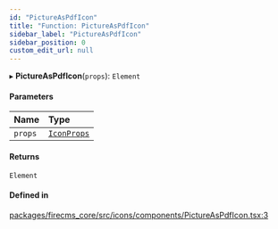 ```yaml
---
id: "PictureAsPdfIcon"
title: "Function: PictureAsPdfIcon"
sidebar_label: "PictureAsPdfIcon"
sidebar_position: 0
custom_edit_url: null
---
```


▸ **PictureAsPdfIcon**(`props`): `Element`

#### Parameters

| Name | Type |
| :------ | :------ |
| `props` | [`IconProps`](../types/IconProps.md) |

#### Returns

`Element`

#### Defined in

[packages/firecms_core/src/icons/components/PictureAsPdfIcon.tsx:3](https://github.com/FireCMSco/firecms/blob/d45f3739/packages/firecms_core/src/icons/components/PictureAsPdfIcon.tsx#L3)

